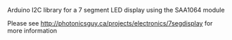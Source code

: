 Arduino I2C library for a 7 segment LED display using the SAA1064 module

Please see http://photonicsguy.ca/projects/electronics/7segdisplay for more information


